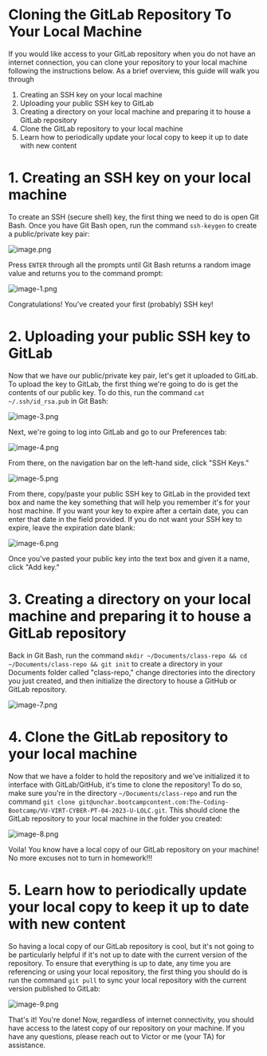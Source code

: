# Cloning the GitLab Repository To Your Local Machine

If you would like access to your GitLab repository when you do not have an internet connection, you can clone your repository to your local machine following the instructions below. As a brief overview, this guide will walk you through 

1. Creating an SSH key on your local machine
2. Uploading your public SSH key to GitLab
3. Creating a directory on your local machine and preparing it to house a GitLab repository
4. Clone the GitLab repository to your local machine
5. Learn how to periodically update your local copy to keep it up to date with new content

# 1. Creating an SSH key on your local machine

To create an SSH (secure shell) key, the first thing we need to do is open Git Bash. Once you have Git Bash open, run the command `ssh-keygen` to create a public/private key pair: 

![image.png](./resources/image.png)

Press `ENTER` through all the prompts until Git Bash returns a random image value and returns you to the command prompt: 

![image-1.png](./resources/image-1.png)

Congratulations! You've created your first (probably) SSH key!

# 2. Uploading your public SSH key to GitLab

Now that we have our public/private key pair, let's get it uploaded to GitLab. To upload the key to GitLab, the first thing we're going to do is get the contents of our public key. To do this, run the command `cat ~/.ssh/id_rsa.pub` in Git Bash: 

![image-3.png](./resources/image-3.png)

Next, we're going to log into GitLab and go to our Preferences tab: 

![image-4.png](./resources/image-4.png)

From there, on the navigation bar on the left-hand side, click "SSH Keys."

![image-5.png](./resources/image-5.png)

From there, copy/paste your public SSH key to GitLab in the provided text box and name the key something that will help you remember it's for your host machine. If you want your key to expire after a certain date, you can enter that date in the field provided. If
you do not want your SSH key to expire, leave the expiration date blank:

![image-6.png](./resources/image-6.png)

Once you've pasted your public key into the text box and given it a name, click "Add key."

# 3. Creating a directory  on your local machine and preparing it to house a GitLab repository

Back in Git Bash, run the command `mkdir ~/Documents/class-repo && cd ~/Documents/class-repo && git init` to create a directory in your Documents folder called "class-repo," change directories into the directory you just created, and then initialize the directory 
to house a GitHub or GitLab repository. 

![image-7.png](./resources/image-7.png)

# 4. Clone the GitLab repository to your local machine

Now that we have a folder to hold the repository and we've initialized it to interface with GitLab/GitHub, it's time to clone the repository! To do so, make sure you're in the directory `~/Documents/class-repo` and run the command 
`git clone git@unchar.bootcampcontent.com:The-Coding-Bootcamp/VU-VIRT-CYBER-PT-04-2023-U-LOLC.git`. This should clone the GitLab repository to your local machine in the folder you created: 

![image-8.png](./resources/image-8.png)

Voila! You know have a local copy of our GitLab repository on your machine! No more excuses not to turn in homework!!!

# 5. Learn how to periodically update your local copy to keep it up to date with new content

So having a local copy of our GitLab repository is cool, but it's not going to be particularly helpful if it's not up to date with the current version of the repository. To ensure that everything is up to date, any time you are referencing or using your local 
repository, the first thing you should do is run the command `git pull` to sync your local repository with the current version published to GitLab: 

![image-9.png](./resources/image-9.png)

That's it! You're done! Now, regardless of internet connectivity, you should have access to the latest copy of our repository on your machine. If you have any questions, please reach out to Victor or me (your TA) for assistance. 
